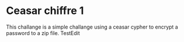 # Ceasar chiffre 1

This challange is a simple challange using a ceasar cypher to encrypt a password to a zip file.
TestEdit
